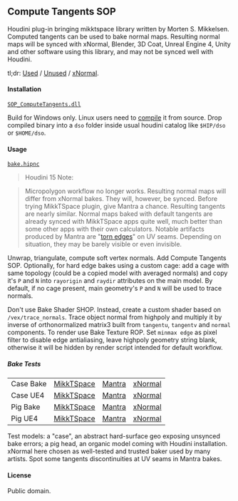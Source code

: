 ## Compute Tangents SOP

Houdini plug-in bringing mikktspace library written by Morten S. Mikkelsen.
Computed tangents can be used to bake normal maps. Resulting normal maps will
be synced with xNormal, Blender, 3D Coat, Unreal Engine 4, Unity and other
software using this library, and may not be synced well with Houdini.

[mikktspace]: http://wiki.blender.org/index.php/Dev:Shading/Tangent_Space_Normal_Maps

tl;dr:
   [Used](https://raw.githubusercontent.com/teared/mikktspace-for-houdini/master/extras/images/ue4_pig_mikk.png) /
   [Unused](https://raw.githubusercontent.com/teared/mikktspace-for-houdini/master/extras/images/ue4_pig_mantra.png) /
   [xNormal](https://raw.githubusercontent.com/teared/mikktspace-for-houdini/master/extras/images/ue4_pig_xnormal.png).



#### Installation
   [`SOP_ComputeTangents.dll`](https://github.com/teared/mikktspace-for-houdini/raw/master/SOP_ComputeTangents.dll)

Build for Windows only. Linux users need to [compile] it from source. Drop
compiled binary into a `dso` folder inside usual houdini catalog like
`$HIP/dso` or `$HOME/dso`.

[compile]: http://www.sidefx.com/docs/hdk15.0/_h_d_k__intro__compiling.html



#### Usage
   [`bake.hipnc`](https://github.com/teared/mikktspace-for-houdini/raw/master/extras/bake.hipnc)

> Houdini 15 Note:

> Micropolygon workflow no longer works. Resulting normal maps will differ
> from xNormal bakes. They will, however, be synced. Before trying MikkTSpace
> plugin, give Mantra a chance. Resulting tangents are nearly similar. Normal
> maps baked with default tangents are already synced with MikkTSpace apps
> quite well, much better than some other apps with their own calculators.
> Notable artifacts produced by Mantra are "[torn edges]" on UV seams.
> Depending on situation, they may be barely visible or even invisible.

[torn edges]: https://raw.githubusercontent.com/teared/mikktspace-for-houdini/master/extras/images/torn_edges.png

Unwrap, triangulate, compute soft vertex normals. Add Compute Tangents SOP.
Optionally, for hard edge bakes using a custom cage: add a cage with same
topology (could be a copied model with averaged normals) and copy it's `P` and
`N` into `rayorigin` and `raydir` attributes on the main model. By default, if
no cage present, main geometry's `P` and `N` will be used to trace normals.

Don't use Bake Shader SHOP. Instead, create a custom shader based on
`/vex/trace_normals`. Trace object normal from highpoly and multiply it by
inverse of orthonormalized matrix3 built from `tangentu`, `tangentv` and
`normal` components. To render use Bake Texture ROP. Set `minmax edge` as
pixel filter to disable edge antialiasing, leave highpoly geometry string
blank, otherwise it will be hidden by render script intended for default
workflow.



##### Bake Tests
|           |                  |              |               |
|-----------|------------------|--------------|---------------|
| Case Bake | [MikkTSpace][c1] | [Mantra][c2] | [xNormal][c3] |
| Case UE4  | [MikkTSpace][c4] | [Mantra][c5] | [xNormal][c6] |
| Pig Bake  | [MikkTSpace][p1] | [Mantra][p2] | [xNormal][p3] |
| Pig UE4   | [MikkTSpace][p4] | [Mantra][p5] | [xNormal][p6] |

[c1]: https://raw.githubusercontent.com/teared/mikktspace-for-houdini/master/extras/images/case_soft_mikk.png
[c2]: https://raw.githubusercontent.com/teared/mikktspace-for-houdini/master/extras/images/case_soft_mantra.png
[c3]: https://raw.githubusercontent.com/teared/mikktspace-for-houdini/master/extras/images/case_soft_xnormal.png
[c4]: https://raw.githubusercontent.com/teared/mikktspace-for-houdini/master/extras/images/ue4_case_mikk.png
[c5]: https://raw.githubusercontent.com/teared/mikktspace-for-houdini/master/extras/images/ue4_case_mantra.png
[c6]: https://raw.githubusercontent.com/teared/mikktspace-for-houdini/master/extras/images/ue4_case_xnormal.png
[p1]: https://raw.githubusercontent.com/teared/mikktspace-for-houdini/master/extras/images/pig_soft_mikk.png
[p2]: https://raw.githubusercontent.com/teared/mikktspace-for-houdini/master/extras/images/pig_soft_mantra.png
[p3]: https://raw.githubusercontent.com/teared/mikktspace-for-houdini/master/extras/images/pig_soft_xnormal.png
[p4]: https://raw.githubusercontent.com/teared/mikktspace-for-houdini/master/extras/images/ue4_pig_mikk.png
[p5]: https://raw.githubusercontent.com/teared/mikktspace-for-houdini/master/extras/images/ue4_pig_mantra.png
[p6]: https://raw.githubusercontent.com/teared/mikktspace-for-houdini/master/extras/images/ue4_pig_xnormal.png

Test models: a "case", an abstract hard-surface geo exposing unsynced bake
errors; a pig head, an organic model coming with Houdini installation. xNormal
here chosen as well-tested and trusted baker used by many artists. Spot some
tangents discontinuities at UV seams in Mantra bakes.



#### License
Public domain.
